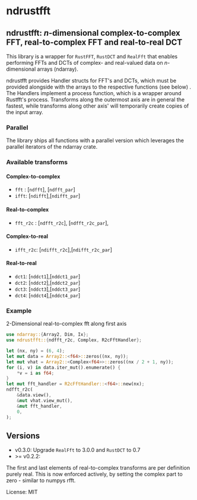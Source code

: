# ndrustfft

## ndrustfft: *n*-dimensional complex-to-complex FFT, real-to-complex FFT and real-to-real DCT

This library is a wrapper for `RustFFT`, `RustDCT` and `RealFft`
that enables performing FFTs and DCTs of complex- and real-valued
data on *n*-dimensional arrays (ndarray).

ndrustfft provides Handler structs for FFT's and DCTs, which must be provided alongside
with the arrays to the respective functions (see below) .
The Handlers implement a process function, which is a wrapper around Rustfft's
process.
Transforms along the outermost axis are in general the fastest, while transforms along
other axis' will temporarily create copies of the input array.

### Parallel
The library ships all functions with a parallel version
which leverages the parallel iterators of the ndarray crate.

### Available transforms
#### Complex-to-complex
- `fft` : [`ndfft`], [`ndfft_par`]
- `ifft`: [`ndifft`],[`ndifft_par`]
#### Real-to-complex
- `fft_r2c` : [`ndfft_r2c`], [`ndfft_r2c_par`],
#### Complex-to-real
- `ifft_r2c`: [`ndifft_r2c`],[`ndifft_r2c_par`]
#### Real-to-real
- `dct1`: [`nddct1`],[`nddct1_par`]
- `dct2`: [`nddct2`],[`nddct2_par`]
- `dct3`: [`nddct3`],[`nddct3_par`]
- `dct4`: [`nddct4`],[`nddct4_par`]

### Example
2-Dimensional real-to-complex fft along first axis
```rust
use ndarray::{Array2, Dim, Ix};
use ndrustfft::{ndfft_r2c, Complex, R2cFftHandler};

let (nx, ny) = (6, 4);
let mut data = Array2::<f64>::zeros((nx, ny));
let mut vhat = Array2::<Complex<f64>>::zeros((nx / 2 + 1, ny));
for (i, v) in data.iter_mut().enumerate() {
    *v = i as f64;
}
let mut fft_handler = R2cFftHandler::<f64>::new(nx);
ndfft_r2c(
    &data.view(),
    &mut vhat.view_mut(),
    &mut fft_handler,
    0,
);
```

## Versions
- v0.3.0: Upgrade `RealFft` to 3.0.0 and `RustDCT` to 0.7
- \>= v0.2.2:

The first and last elements of real-to-complex transforms are
per definition purely real. This is now enforced actively, by
setting the complex part to zero - similar to numpys rfft.

License: MIT
